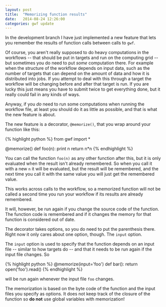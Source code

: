 ```yaml
---
layout: post
title:  "Memorizing function results"
date:   2014-08-24 12:26:00
categories: gwf update
---
```


In the development branch I have just implemented a new feature that lets you remember the results of function calls between calls to `gwf`.

Of course, you aren't really supposed to do heavy computations in the workflows -- that should be put in targets and run on the computing grid -- but sometimes you do need to put *some* computation there. For example when the structure of the workflow depends on input data, such as the number of targets that can depend on the amount of data and how it is distributed into jobs. If you attempt to deal with this through a target the workflow will be changing before and after that target is run. If you are lucky this just means you have to submit twice to get everything done, but it really could fail in any kinds of ways.

Anyway, if you *do* need to run some computations when running the workflow file, at least you should do it as little as possible, and that is what the new feature is about.

The new feature is a decorator, `@memorize()`, that you wrap around your function like this:

{% highlight python %}
from gwf import *

@memorize()
def foo(n):
    print n
    return n*n
{% endhighlight %}

You can call the function `foo(n)` as any other function after this, but it is only evaluated when the result isn't already remembered. So when you call it with a new `n` it will be evaluated, but the result will be remembered, and the next time you call it with the same value you will just get the remembered value.

This works across calls to the workflow, so a memorized function will not be called a second time you run your workflow if its results are already remembered.

It will, however, be run again if you change the source code of the function. The function code is remembered and if it changes the memory for that function is considered out of date.

The decorator takes options, so you do need to put the parenthesis there. Right now it only cares about one option, though. The `input` option.

The `input` option is used to specify that the function depends on an input file -- similar to how targets do -- and that it needs to be run again if the input file changes.  So

{% highlight python %}
@memorize(input='foo')
def bar():
    return open('foo').read()
{% endhighlight %}

will be run again whenever the input file `foo` changes.

The memorization is based on the byte code of the function and the input files you specify as options. It does not keep track of the closure of the function so **do not** use global variables with memorization!

